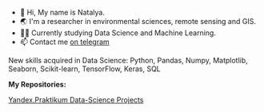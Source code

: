 - 👋 Hi, My name is Natalya.
- 🌏 I'm a researcher in environmental sciences, remote sensing and GIS.
- 👩‍🔬 Currently studying Data Science and Machine Learning.
- 📫 Contact me [on telegram](https://t.me/feography)


New skills acquired in Data Science:
Python, Pandas, Numpy, Matplotlib, Seaborn, Scikit-learn, TensorFlow, Keras, SQL

**My Repositories:**

[Yandex.Praktikum Data-Science Projects](https://github.com/feography/Practicum_projects)

<!---
feography/feography is a ✨ special ✨ repository because its `README.md` (this file) appears on your GitHub profile.
You can click the Preview link to take a look at your changes.
--->
